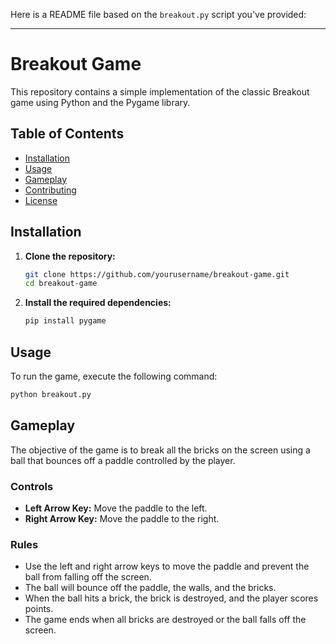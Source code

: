 Here is a README file based on the `breakout.py` script you've provided:

---

# Breakout Game

This repository contains a simple implementation of the classic Breakout game using Python and the Pygame library.

## Table of Contents
- [Installation](#installation)
- [Usage](#usage)
- [Gameplay](#gameplay)
- [Contributing](#contributing)
- [License](#license)

## Installation

1. **Clone the repository:**
   ```bash
   git clone https://github.com/yourusername/breakout-game.git
   cd breakout-game
   ```

2. **Install the required dependencies:**
   ```bash
   pip install pygame
   ```

## Usage

To run the game, execute the following command:
```bash
python breakout.py
```

## Gameplay

The objective of the game is to break all the bricks on the screen using a ball that bounces off a paddle controlled by the player.

### Controls
- **Left Arrow Key:** Move the paddle to the left.
- **Right Arrow Key:** Move the paddle to the right.

### Rules

- Use the left and right arrow keys to move the paddle and prevent the ball from falling off the screen.
- The ball will bounce off the paddle, the walls, and the bricks.
- When the ball hits a brick, the brick is destroyed, and the player scores points.
- The game ends when all bricks are destroyed or the ball falls off the screen.

